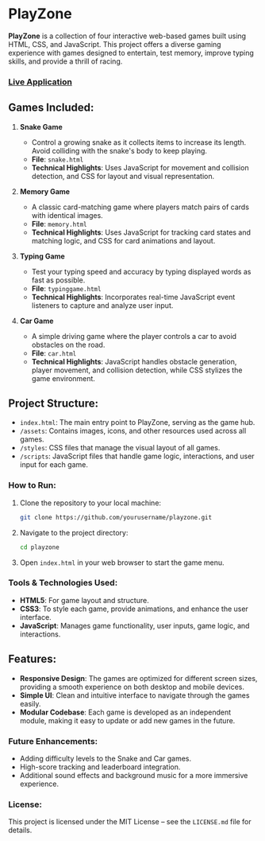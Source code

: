 
# PlayZone

**PlayZone** is a collection of four interactive web-based games built using HTML, CSS, and JavaScript. This project offers a diverse gaming experience with games designed to entertain, test memory, improve typing skills, and provide a thrill of racing.

### [Live Application](https://jalajgupta15.github.io/PlayZone/)

## Games Included:
1. **Snake Game**  
   - Control a growing snake as it collects items to increase its length. Avoid colliding with the snake's body to keep playing.
   - **File**: `snake.html`
   - **Technical Highlights**: Uses JavaScript for movement and collision detection, and CSS for layout and visual representation.

2. **Memory Game**  
   - A classic card-matching game where players match pairs of cards with identical images.
   - **File**: `memory.html`
   - **Technical Highlights**: Uses JavaScript for tracking card states and matching logic, and CSS for card animations and layout.

3. **Typing Game**  
   - Test your typing speed and accuracy by typing displayed words as fast as possible.
   - **File**: `typinggame.html`
   - **Technical Highlights**: Incorporates real-time JavaScript event listeners to capture and analyze user input.

4. **Car Game**  
   - A simple driving game where the player controls a car to avoid obstacles on the road.
   - **File**: `car.html`
   - **Technical Highlights**: JavaScript handles obstacle generation, player movement, and collision detection, while CSS stylizes the game environment.

## Project Structure:
- `index.html`: The main entry point to PlayZone, serving as the game hub.
- `/assets`: Contains images, icons, and other resources used across all games.
- `/styles`: CSS files that manage the visual layout of all games.
- `/scripts`: JavaScript files that handle game logic, interactions, and user input for each game.

### How to Run:
1. Clone the repository to your local machine:
   ```bash
   git clone https://github.com/yourusername/playzone.git
   ```
2. Navigate to the project directory:
   ```bash
   cd playzone
   ```
3. Open `index.html` in your web browser to start the game menu.

### Tools & Technologies Used:
- **HTML5**: For game layout and structure.
- **CSS3**: To style each game, provide animations, and enhance the user interface.
- **JavaScript**: Manages game functionality, user inputs, game logic, and interactions.

## Features:
- **Responsive Design**: The games are optimized for different screen sizes, providing a smooth experience on both desktop and mobile devices.
- **Simple UI**: Clean and intuitive interface to navigate through the games easily.
- **Modular Codebase**: Each game is developed as an independent module, making it easy to update or add new games in the future.

### Future Enhancements:
- Adding difficulty levels to the Snake and Car games.
- High-score tracking and leaderboard integration.
- Additional sound effects and background music for a more immersive experience.

### License:
This project is licensed under the MIT License – see the `LICENSE.md` file for details.
